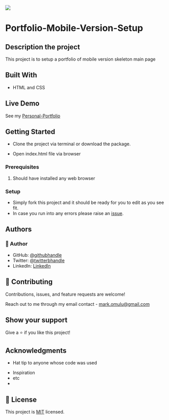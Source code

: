 ![](https://img.shields.io/badge/Microverse-blueviolet)

# Portfolio-Mobile-Version-Setup

## Description the project
This project is to setup a portfolio of mobile version skeleton main page

## Built With
* HTML and CSS

## Live Demo

See my [Personal-Portfolio](https://mikelobi.github.io/Personal-Portfolio/)


## Getting Started

- Clone the project via terminal or download the package.

- Open index.html file via browser

### Prerequisites

1. Should have installed any web browser

### Setup

- Simply fork this project and it should be ready for you to edit as you see fit.
- In case you run into any errors please raise an [issue](https://github.com/Mikelobi/Personal-Portfolio/issues).

## Authors

### 👤 Author
- GitHub: [@githubhandle](https://github.com/Mikelobi)
- Twitter: [@twitterbhandle](https://twitter.com/omulum)
- Linkedln: [Linkedln](https://www.linkedin.com/in/ugochukwu-omulu-b9697663/)

## 🤝 Contributing

Contributions, issues, and feature requests are welcome!

Reach out to me through my email contact - mark.omulu@gmail.com

## Show your support

Give a ⭐️ if you like this project!

## Acknowledgments

* Hat tip to anyone whose code was used
- Inspiration
- etc
- 
## 📝 License

This project is [MIT](https://github.com/microverseinc/readme-template/blob/master/MIT.md) licensed.